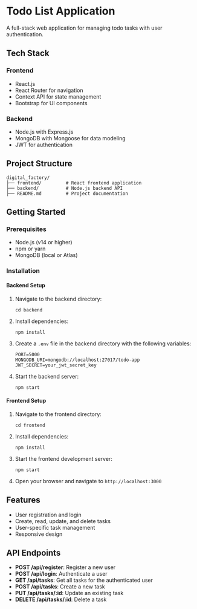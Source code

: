 # Todo List Application

A full-stack web application for managing todo tasks with user authentication.

## Tech Stack

### Frontend
- React.js
- React Router for navigation
- Context API for state management
- Bootstrap for UI components

### Backend
- Node.js with Express.js
- MongoDB with Mongoose for data modeling
- JWT for authentication

## Project Structure

```
digital_factory/
├── frontend/         # React frontend application
├── backend/          # Node.js backend API
├── README.md         # Project documentation
```

## Getting Started

### Prerequisites

- Node.js (v14 or higher)
- npm or yarn
- MongoDB (local or Atlas)

### Installation

#### Backend Setup

1. Navigate to the backend directory:
   ```
   cd backend
   ```

2. Install dependencies:
   ```
   npm install
   ```

3. Create a `.env` file in the backend directory with the following variables:
   ```
   PORT=5000
   MONGODB_URI=mongodb://localhost:27017/todo-app
   JWT_SECRET=your_jwt_secret_key
   ```

4. Start the backend server:
   ```
   npm start
   ```

#### Frontend Setup

1. Navigate to the frontend directory:
   ```
   cd frontend
   ```

2. Install dependencies:
   ```
   npm install
   ```

3. Start the frontend development server:
   ```
   npm start
   ```

4. Open your browser and navigate to `http://localhost:3000`

## Features

- User registration and login
- Create, read, update, and delete tasks
- User-specific task management
- Responsive design

## API Endpoints

- **POST /api/register**: Register a new user
- **POST /api/login**: Authenticate a user
- **GET /api/tasks**: Get all tasks for the authenticated user
- **POST /api/tasks**: Create a new task
- **PUT /api/tasks/:id**: Update an existing task
- **DELETE /api/tasks/:id**: Delete a task
